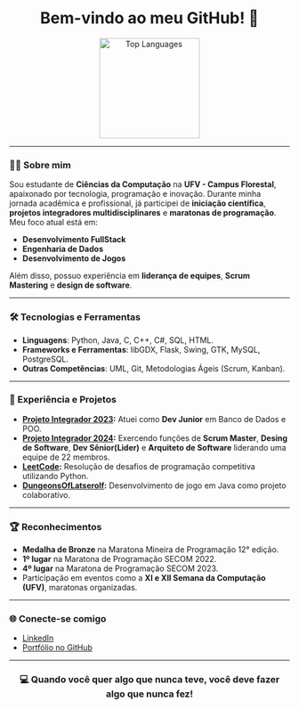 <div align="center">
  <h1>Bem-vindo ao meu GitHub! 👋</h1>
  <a href="https://github.com/Arthur-Ataide">
    <img height="180em" src="https://github-readme-stats.vercel.app/api/top-langs/?username=Arthur-Ataide&layout=compact&langs_count=7&theme=tokyonight" alt="Top Languages">
  </a>
</div>

---

### 👨‍💻 Sobre mim
Sou estudante de **Ciências da Computação** na **UFV - Campus Florestal**, apaixonado por tecnologia, programação e inovação. Durante minha jornada acadêmica e profissional, já participei de **iniciação científica**, **projetos integradores multidisciplinares** e **maratonas de programação**. Meu foco atual está em:

- **Desenvolvimento FullStack**
- **Engenharia de Dados**  
- **Desenvolvimento de Jogos**  

Além disso, possuo experiência em **liderança de equipes**, **Scrum Mastering** e **design de software**.

---

### 🛠️ Tecnologias e Ferramentas
- **Linguagens**: Python, Java, C, C++, C#, SQL, HTML.
- **Frameworks e Ferramentas**: libGDX, Flask, Swing, GTK, MySQL, PostgreSQL.  
- **Outras Competências**: UML, Git, Metodologias Ágeis (Scrum, Kanban).  

---

### 🚀 Experiência e Projetos
- **[Projeto Integrador 2023](https://github.com/ProjetoIntegradorUFV2023/Equipe5):** Atuei como **Dev Junior** em Banco de Dados e POO.  
- **[Projeto Integrador 2024](https://github.com/ProjetoIntegradorUFV2024/Equipe-1Ano):** Exercendo funções de **Scrum Master**, **Desing de Software**, **Dev Sênior(Lider)** e **Arquiteto de Software** liderando uma equipe de 22 membros.  
- **[LeetCode](https://github.com/Arthur-Ataide/LeetCode):** Resolução de desafios de programação competitiva utilizando Python. 
- **[DungeonsOfLatserolf](https://github.com/Arthur-Ataide/DungeonsOfLatserolf-pt2):** Desenvolvimento de jogo em Java como projeto colaborativo.

---

### 🏆 Reconhecimentos
- **Medalha de Bronze** na Maratona Mineira de Programação 12° edição.
- **1º lugar** na Maratona de Programação SECOM 2022.  
- **4º lugar** na Maratona de Programação SECOM 2023.  
- Participação em eventos como a **XI e XII Semana da Computação (UFV)**, maratonas organizadas.  

---

### 🌐 Conecte-se comigo
- [LinkedIn](https://www.linkedin.com/in/arthur-ataide-ufv)  
- [Portfólio no GitHub](https://github.com/Arthur-Ataide)  

---

<div align="center">
  <h3>💻 Quando você quer algo que nunca teve, você deve fazer algo que nunca fez!</h3>
</div>
